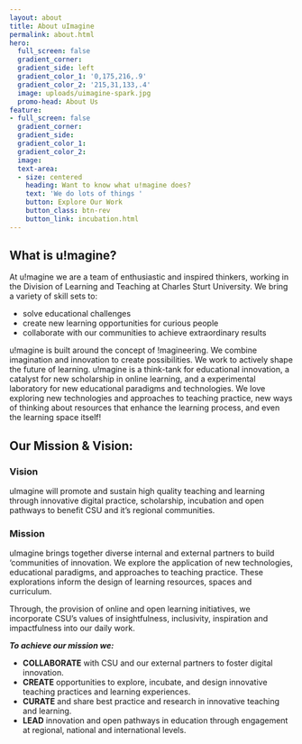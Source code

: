 ```yaml
---
layout: about
title: About uImagine
permalink: about.html
hero:
  full_screen: false
  gradient_corner:
  gradient_side: left
  gradient_color_1: '0,175,216,.9'
  gradient_color_2: '215,31,133,.4'
  image: uploads/uimagine-spark.jpg
  promo-head: About Us
feature:
- full_screen: false
  gradient_corner:
  gradient_side:
  gradient_color_1:
  gradient_color_2:
  image:
  text-area:
  - size: centered
    heading: Want to know what u!magine does?
    text: 'We do lots of things '
    button: Explore Our Work
    button_class: btn-rev
    button_link: incubation.html
---
```


## What is u!magine?

At u!magine we are a team of enthusiastic and inspired thinkers, working in the Division of Learning and Teaching at Charles Sturt University. We bring a variety of skill sets to:

- solve educational challenges
- create new learning opportunities for curious people
- collaborate with our communities to achieve extraordinary results

u!magine is built around the concept of !magineering. We combine imagination and innovation to create possibilities. We work to actively shape the future of learning. u!magine is a think-tank for educational innovation, a catalyst for new scholarship in online learning, and a experimental laboratory for new educational paradigms and technologies. We love exploring new technologies and approaches to teaching practice, new ways of thinking about resources that enhance the learning process, and even the learning space itself!

## Our Mission & Vision:

### Vision

uImagine will promote and sustain high quality teaching and learning through innovative digital practice, scholarship, incubation and open pathways to benefit CSU and it’s regional communities.

### Mission

uImagine brings together diverse internal and external partners to build ‘communities of innovation. We explore the application of new technologies, educational paradigms, and approaches to teaching practice. These explorations inform the design of learning resources, spaces and curriculum.

Through, the provision of online and open learning initiatives, we incorporate CSU’s values of insightfulness, inclusivity, inspiration and impactfulness into our daily work.

**_To achieve our mission we:_**

- **COLLABORATE** with CSU and our external partners to foster digital innovation.
- **CREATE** opportunities to explore, incubate, and design innovative teaching practices and learning experiences.
- **CURATE** and share best practice and research in innovative teaching and learning.
- **LEAD** innovation and open pathways in education through engagement at regional, national and international levels.
